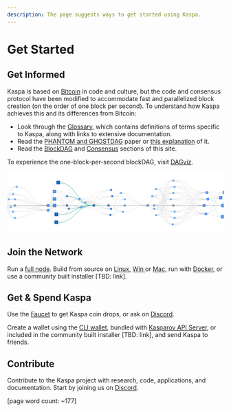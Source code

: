 ```yaml
---
description: The page suggests ways to get started using Kaspa.
---
```


# Get Started

## Get Informed

Kaspa is based on [Bitcoin](https://bitcoin.org/bitcoin.pdf) in code and culture, but the code and consensus protocol have been  modified to accommodate fast and parallelized block creation \(on the order of one block per second\). To understand how Kaspa achieves this and its differences from Bitcoin:

* Look through the [Glossary](../glossary.md), which contains definitions of terms specific to Kaspa, along with links to extensive documentation.
* Read the [PHANTOM and GHOSTDAG](https://eprint.iacr.org/2018/104.pdf) paper or [this explanation](../reference/consensus/) of it.
* Read the [BlockDAG](../reference/blockdag/) and [Consensus](../reference/consensus/) sections of this site.

To experience the one-block-per-second blockDAG, visit [DAGviz](https://dagviz.aspectron.com).

![](../.gitbook/assets/image%20%2825%29.png)

## Join the Network

Run a [full node](../components/kaspad-full-node/). Build from source on [Linux](../components/kaspad-full-node/installation/build-from-source.md), [Win ](../components/kaspad-full-node/installation/windows.md)or [Mac](../components/kaspad-full-node/installation/mac.md), run with [Docker](), or use a community built installer \[TBD: link\].

## Get & Spend Kaspa

Use the [Faucet](../components/faucet.md) to get Kaspa coin drops, or ask on [Discord](https://discord.gg/WmGhhzk).

Create a wallet using the [CLI wallet](../components/cli-wallet.md), bundled with [Kasparov API Server](../components/kasparov-api-server/), or included in the community built installer \[TBD: link\], and send Kaspa to friends.

## Contribute

Contribute to the Kaspa project with research, code, applications, and documentation. Start by joining us on [Discord](https://discord.gg/WmGhhzk).

\[page word count: ~177\]

